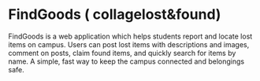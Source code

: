# FindGoods ( collagelost&found)
FindGoods is a web application which helps students report and locate lost items on campus. Users can post lost items with descriptions and images, comment on posts, claim found items, and quickly search for items by name. A simple, fast way to keep the campus connected and belongings safe.
